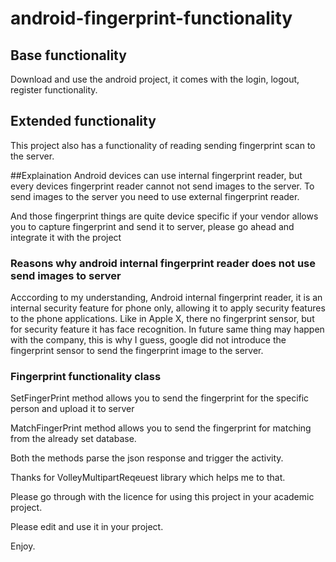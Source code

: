 # android-fingerprint-functionality
## Base functionality
Download and use the android project, it comes with the login, logout, register functionality.

## Extended functionality
This project also has a functionality of reading sending fingerprint scan to the server.

##Explaination
Android devices can use internal fingerprint reader, but every devices fingerprint reader cannot not send images to the server.
To send images to the server you need to use external fingerprint reader.

And those fingerprint things are quite device specific if your vendor allows you to capture fingerprint and send it to server,
please go ahead and integrate it with the project

### Reasons why android internal fingerprint reader does not use send images to server
Acccording to my understanding, Android internal fingerprint reader, it is an internal security feature for phone only, allowing it to apply security features to the phone applications. Like in Apple X, there no fingerprint sensor, but for security feature it has face recognition. In future same thing may happen with the company, this is why I guess, google did not introduce the fingerprint sensor to send the fingerprint image to the server.

### Fingerprint functionality class
SetFingerPrint method allows you to send the fingerprint for the specific person and upload it to server

MatchFingerPrint method allows you to send the fingerprint for matching from the already set database.

Both the methods parse the json response and trigger the activity.

Thanks for VolleyMultipartReqeuest library which helps me to that.

Please go through with the licence for using this project in your academic project.

Please edit and use it in your project.

Enjoy.
